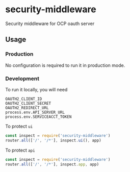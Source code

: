 # security-middleware
Security middleware for OCP oauth server
## Usage
### Production
No configuration is required to run it in production mode.
### Development
To run it locally, you will need
```
OAUTH2_CLIENT_ID
OAUTH2_CLIENT_SECRET
OAUTH2_REDIRECT_URL
process.env.API_SERVER_URL
process.env.SERVICEACCT_TOKEN
```

To protect `ui`
```javascript
const inspect = require('security-middleware')
router.all(['/', '/*'], inspect.ui(), app)
```
To protect `api`
```javascript
const inspect = require('security-middleware')
router.all(['/', '/*'], inspect.app, app)
```
